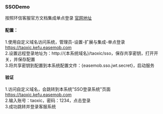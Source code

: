 ### SSODemo
按照环信客服官方文档集成单点登录 [官网地址](https://docs.easemob.com/cs/400systemintegration/sso)

#### 配置：
1.使用自定义域名访问系统，管理员-设置-扩展与集成-单点登录  
https://taoxic.kefu.easemob.com  
2.设置远程登录地址为：http://{本系统域名}/taoxic/sso，保存共享密钥，打开开关，并保存配置  
3.将共享密钥到配置到本系统配置文件：{easemob.sso.jwt.secret}，启动服务  

#### 验证
1.访问自定义域名，会跳转到本系统"SSO登录系统"页面  
https://taoxic.kefu.easemob.com  
2.输入账号：taoxic，密码：1234，点击登录  
3.成功跳转并登录客服系统  